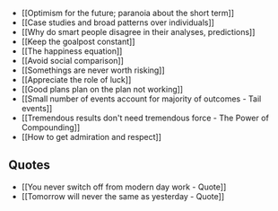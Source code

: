 - [[Optimism for the future; paranoia about the short term]]
- [[Case studies and broad patterns over individuals]]
- [[Why do smart people disagree in their analyses, predictions]]
- [[Keep the goalpost constant]]
- [[The happiness equation]]
- [[Avoid social comparison]]
- [[Somethings are never worth risking]]
- [[Appreciate the role of luck]]
- [[Good plans plan on the plan not working]]
- [[Small number of events account for majority of outcomes - Tail events]]
- [[Tremendous results don't need tremendous force - The Power of Compounding]]
- [[How to get admiration and respect]]

## Quotes
- [[You never switch off from modern day work - Quote]]
- [[Tomorrow will never the same as yesterday - Quote]]